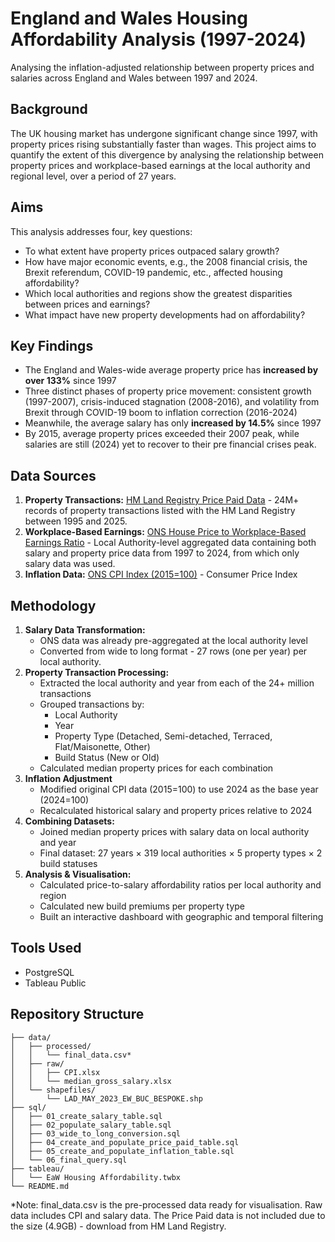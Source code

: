 # England and Wales Housing Affordability Analysis (1997-2024)
Analysing the inflation-adjusted relationship between property prices and salaries across England and Wales between 1997 and 2024.
## Background
The UK housing market has undergone significant change since 1997, with property prices rising substantially faster than wages. This project aims to quantify the extent of this divergence by analysing the relationship between property prices and workplace-based earnings at the local authority and regional level, over a period of 27 years.
## Aims
This analysis addresses four, key questions:
- To what extent have property prices outpaced salary growth?
- How have major economic events, e.g., the 2008 financial crisis, the Brexit referendum, COVID-19 pandemic, etc., affected housing affordability?
- Which local authorities and regions show the greatest disparities between prices and earnings?
- What impact have new property developments had on affordability?
## Key Findings
- The England and Wales-wide average property price has **increased by over 133%** since 1997
- Three distinct phases of property price movement: consistent growth (1997-2007), crisis-induced stagnation (2008-2016), and volatility from Brexit through COVID-19 boom to inflation correction (2016-2024)
- Meanwhile, the average salary has only **increased by 14.5%** since 1997
- By 2015, average property prices exceeded their 2007 peak, while salaries are still (2024) yet to recover to their pre financial crises peak.
## Data Sources
1. **Property Transactions:** [HM Land Registry Price Paid Data](https://www.gov.uk/government/statistical-data-sets/price-paid-data-downloads) - 24M+ records of property transactions listed with the HM Land Registry between 1995 and 2025.
2. **Workplace-Based Earnings:** [ONS House Price to Workplace-Based Earnings Ratio](https://www.ons.gov.uk/peoplepopulationandcommunity/housing/datasets/ratioofhousepricetoworkplacebasedearningslowerquartileandmedian) - Local Authority-level aggregated data containing both salary and property price data from 1997 to 2024, from which only salary data was used.
3. **Inflation Data:** [ONS CPI Index (2015=100)](https://www.ons.gov.uk/economy/inflationandpriceindices/timeseries/d7bt/mm23) - Consumer Price Index
## Methodology
1. **Salary Data Transformation:**
   - ONS data was already pre-aggregated at the local authority level
   - Converted from wide to long format - 27 rows (one per year) per local authority.
2. **Property Transaction Processing:**
   - Extracted the local authority and year from each of the 24+ million transactions
   - Grouped transactions by:
     - Local Authority
     - Year
     - Property Type (Detached, Semi-detached, Terraced, Flat/Maisonette, Other)
     - Build Status (New or Old)
    - Calculated median property prices for each combination
3. **Inflation Adjustment**
   - Modified original CPI data (2015=100) to use 2024 as the base year (2024=100)
   - Recalculated historical salary and property prices relative to 2024
4. **Combining Datasets:**
   - Joined median property prices with salary data on local authority and year
   - Final dataset: 27 years × 319 local authorities × 5 property types × 2 build statuses
5. **Analysis & Visualisation:**
   - Calculated price-to-salary affordability ratios per local authority and region
   - Calculated new build premiums per property type
   - Built an interactive dashboard with geographic and temporal filtering
## Tools Used
- PostgreSQL
- Tableau Public
## Repository Structure
```
├── data/
│   ├── processed/
│   │   └── final_data.csv*
│   ├── raw/
│   │   ├── CPI.xlsx
│   │   └── median_gross_salary.xlsx
│   └── shapefiles/
│       └── LAD_MAY_2023_EW_BUC_BESPOKE.shp
├── sql/
│   ├── 01_create_salary_table.sql
│   ├── 02_populate_salary_table.sql
│   ├── 03_wide_to_long_conversion.sql
│   ├── 04_create_and_populate_price_paid_table.sql
│   ├── 05_create_and_populate_inflation_table.sql
│   └── 06_final_query.sql
├── tableau/
│   └── EaW Housing Affordability.twbx
└── README.md
```

*Note: final_data.csv is the pre-processed data ready for visualisation. Raw data includes CPI and salary data. The Price Paid data is not included due to the size (4.9GB) - download from HM Land Registry.
